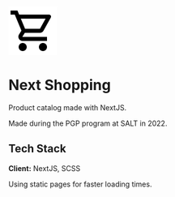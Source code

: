 ![Logo](https://github.com/leonardo-nunez/next-shopping/blob/main/public/icons8-shopping-cart-96.png)

# Next Shopping

Product catalog made with NextJS.

Made during the PGP program at SALT in 2022.

## Tech Stack

**Client:** NextJS, SCSS

Using static pages for faster loading times.

